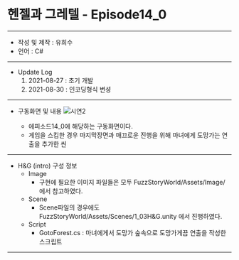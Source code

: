 # 헨젤과 그레텔 - Episode14_0
***
 - 작성 및 제작 : 유희수
 - 언어 : C#
***
 - Update Log
    1) 2021-08-27 : 초기 개발  
    2) 2021-08-30 : 인코딩형식 변셩
***
 - 구동화면 및 내용
![시연2](https://user-images.githubusercontent.com/37494407/131275216-02599009-8cf1-46fe-83eb-76508eec2b47.PNG)


    - 에피소드14_0에 해당하는 구동화면이다.
    - 게임을 스킵한 경우 마지막장면과 매끄로운 진행을 위해 마녀에게 도망가는 연출을 추가한 씬

***
- H&G (intro) 구성 정보
  - Image
    - 구현에 필요한 이미지 파일들은 모두 FuzzStoryWorld/Assets/Image/ 에서 참고하였다.
  - Scene
    - Scene파일의 경우에도 FuzzStoryWorld/Assets/Scenes/1_03H&G.unity  에서 진행하였다.
  - Script
    - GotoForest.cs : 마녀에게서 도망가 숲속으로 도망가게끔 연출을 작성한 스크립트
***

